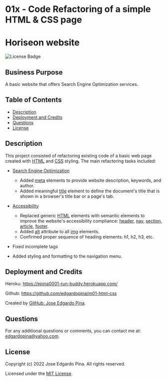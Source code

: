 # 01x - Code Refactoring of a simple HTML & CSS page
#      Horiseon website

![License Badge](./assets/images/MIT_badge.svg)


## Business Purpose

A basic website that offers Search Engine Optimization services.


## Table of Contents

-  [Description](#description)
-  [Deployment and Credits](#deployment-and-credits)
-  [Questions](#questions)
-  [License](#license)

## Description

This project consisted of refactoring existing code of a basic web page created with [HTML](https://developer.mozilla.org/en-US/docs/Web/HTML) and [CSS](https://developer.mozilla.org/en-US/docs/Web/CSS) styling. The main refactoring tasks included:

- [Search Engine Optimization](https://en.wikipedia.org/wiki/Search_engine_optimization)

   - Added [meta](https://developer.mozilla.org/en-US/docs/Web/HTML/Element/meta/name) elements to provide website description, keywords, and author.
   - Added meaningful [title](https://developer.mozilla.org/en-US/docs/Web/HTML/Element/title) element to define the document's title that is shown in a browser's title bar or a page's tab.

- [Accessibility](https://www.w3.org/WAI/standards-guidelines/wcag/)

   - Replaced generic [HTML](https://developer.mozilla.org/en-US/docs/Web/HTML) elements with semantic elements to improve the website's accessibility compliance: [header](https://developer.mozilla.org/en-US/docs/Web/HTML/Element/header), [nav](https://developer.mozilla.org/en-US/docs/Web/HTML/Element/nav), [section](https://developer.mozilla.org/en-US/docs/Web/HTML/Element/section), [article](https://developer.mozilla.org/en-US/docs/Web/HTML/Element/article), [footer](https://developer.mozilla.org/en-US/docs/Web/HTML/Element/footer).
   - Added [alt](https://developer.mozilla.org/en-US/docs/Web/HTML/Element/img) attribute to all [img](https://developer.mozilla.org/en-US/docs/Web/HTML/Element/img) elements.
   - Confirmed proper sequence of heading elements: h1, h2, h3, etc.
- Fixed incomplete tags
- Added styling and formatting to the navigation menu. 

## Deployment and Credits

Heroku: https://epina0001-run-buddy.herokuapp.com/

Github: https://github.com/edgardopina/m01-html-css

Created by [GitHub: Jose Edgardo Pina](https://github.com/edgardopina).


## Questions

For any additional questions or comments, you can contact me at: <edgardopina@yahoo.com>.


## License

Copyright (c) 2022 Jose Edgardo Pina. All rights reserved.

Licensed under the [MIT License](https://choosealicense.com/licenses/mit).